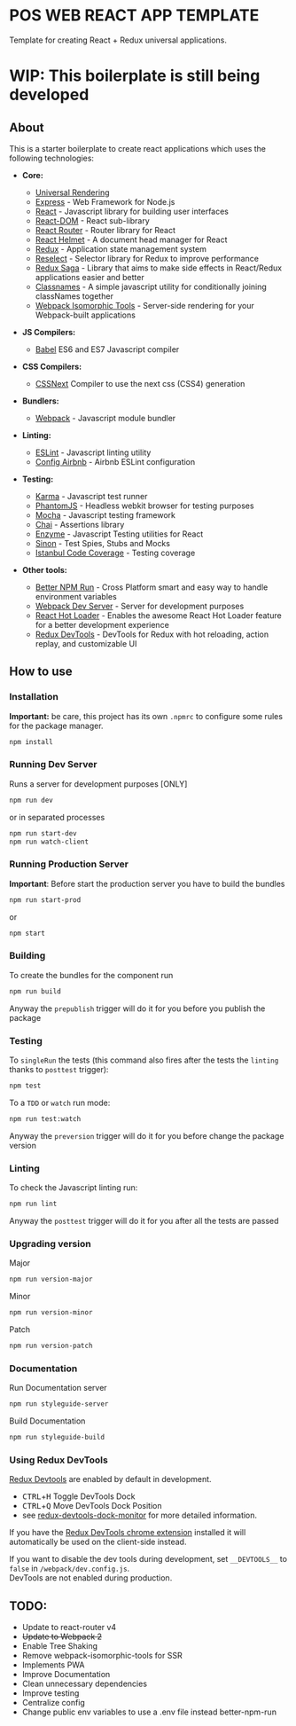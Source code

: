 # POS WEB REACT APP TEMPLATE

Template for creating React + Redux universal applications.

# WIP: This boilerplate is still being developed

## About

This is a starter boilerplate to create react applications which uses the following technologies:

  * **Core:**
    * [Universal Rendering](https://medium.com/@mjackson/universal-javascript-4761051b7ae9#.47esoqjsl)
    * [Express](http://expressjs.com/) - Web Framework for Node.js
    * [React](https://facebook.github.io/react/) - Javascript library for building user interfaces 
    * [React-DOM](https://facebook.github.io/react/) - React sub-library
    * [React Router](https://github.com/ReactTraining/react-router) - Router library for React
    * [React Helmet](https://github.com/nfl/react-helmet) - A document head manager for React
    * [Redux](http://redux.js.org/) - Application state management system
    * [Reselect](https://github.com/reactjs/reselect) - Selector library for Redux to improve performance
    * [Redux Saga](https://redux-saga.github.io/redux-saga/) - Library that aims to make side effects in React/Redux applications easier and better
    * [Classnames](https://github.com/JedWatson/classnames) - A simple javascript utility for conditionally joining classNames together
    * [Webpack Isomorphic Tools](https://github.com/halt-hammerzeit/webpack-isomorphic-tools) - Server-side rendering for your Webpack-built applications
  
  * **JS Compilers:**
    * [Babel](https://babeljs.io/) ES6 and ES7 Javascript compiler
  
  * **CSS Compilers:**
    * [CSSNext](http://cssnext.io/) Compiler to use the next css (CSS4) generation

  * **Bundlers:**  
    * [Webpack](https://webpack.github.io/) - Javascript module bundler

  * **Linting:**
    * [ESLint](http://eslint.org/) - Javascript linting utility
    * [Config Airbnb](https://github.com/airbnb/javascript) - Airbnb ESLint configuration

  * **Testing:**
    * [Karma](https://karma-runner.github.io/1.0/index.html) - Javascript test runner
    * [PhantomJS](http://phantomjs.org/) - Headless webkit browser for testing purposes
    * [Mocha](https://mochajs.org/) - Javascript testing framework
    * [Chai](http://chaijs.com/) - Assertions library
    * [Enzyme](https://github.com/airbnb/enzyme) - Javascript Testing utilities for React
    * [Sinon](http://sinonjs.org/) - Test Spies, Stubs and Mocks
    * [Istanbul Code Coverage]() - Testing coverage
  
  * **Other tools:**
    * [Better NPM Run](https://github.com/benoror/better-npm-run) - Cross Platform smart and easy way to handle environment variables
    * [Webpack Dev Server](https://github.com/webpack/webpack-dev-server) - Server for development purposes
    * [React Hot Loader](https://github.com/gaearon/react-hot-loader) - Enables the awesome React Hot Loader feature for a better development experience
    * [Redux DevTools](https://github.com/gaearon/redux-devtools) - DevTools for Redux with hot reloading, action replay, and customizable UI
  
## How to use

### Installation

**Important:** be care, this project has its own `.npmrc` to configure some rules for the package manager.

```bash
npm install
```

### Running Dev Server

Runs a server for development purposes [ONLY]

```bash
npm run dev
```

or in separated processes
```bash
npm run start-dev
npm run watch-client
```

### Running Production Server

**Important**: Before start the production server you have to build the bundles

```bash
npm run start-prod
```

or
```bash
npm start
```

### Building

To create the bundles for the component run

```bash
npm run build
```

Anyway the `prepublish` trigger will do it for you before you publish the package

### Testing

To `singleRun` the tests
(this command also fires after the tests the `linting` thanks to `posttest` trigger):

```bash
npm test
```

To a `TDD` or `watch` run mode:

```bash
npm run test:watch
```

Anyway the `preversion` trigger will do it for you before change the package version

### Linting

To check the Javascript linting run:

```bash
npm run lint
```

Anyway the `posttest` trigger will do it for you after all the tests are passed

### Upgrading version

Major

```bash
npm run version-major
```

Minor

```bash
npm run version-minor
```

Patch

```bash
npm run version-patch
```

### Documentation

Run Documentation server

```bash
npm run styleguide-server
```

Build Documentation

```bash
npm run styleguide-build
```

### Using Redux DevTools

[Redux Devtools](https://github.com/gaearon/redux-devtools) are enabled by default in development.

- <kbd>CTRL</kbd>+<kbd>H</kbd> Toggle DevTools Dock
- <kbd>CTRL</kbd>+<kbd>Q</kbd> Move DevTools Dock Position
- see [redux-devtools-dock-monitor](https://github.com/gaearon/redux-devtools-dock-monitor) for more detailed information.

If you have the 
[Redux DevTools chrome extension](https://chrome.google.com/webstore/detail/redux-devtools/lmhkpmbekcpmknklioeibfkpmmfibljd) installed it will automatically be used on the client-side instead.

If you want to disable the dev tools during development, set `__DEVTOOLS__` to `false` in `/webpack/dev.config.js`.  
DevTools are not enabled during production.


## TODO:

- Update to react-router v4
- ~~Update to Webpack 2~~
- Enable Tree Shaking
- Remove webpack-isomorphic-tools for SSR
- Implements PWA
- Improve Documentation
- Clean unnecessary dependencies
- Improve testing
- Centralize config
- Change public env variables to use a .env file instead better-npm-run
